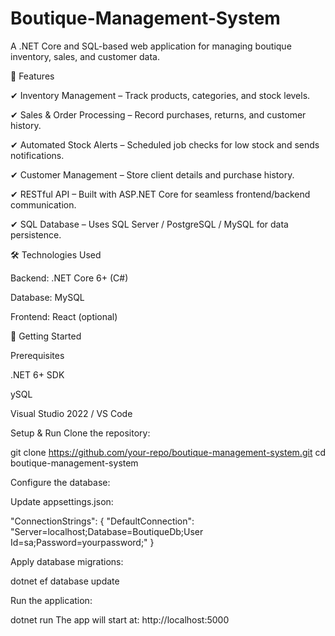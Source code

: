 # Boutique-Management-System

A .NET Core and SQL-based web application for managing boutique inventory, sales, and customer data.

📌 Features

✔ Inventory Management – Track products, categories, and stock levels.

✔ Sales & Order Processing – Record purchases, returns, and customer history.

✔ Automated Stock Alerts – Scheduled job checks for low stock and sends notifications.

✔ Customer Management – Store client details and purchase history.

✔ RESTful API – Built with ASP.NET Core for seamless frontend/backend communication.

✔ SQL Database – Uses SQL Server / PostgreSQL / MySQL for data persistence.

🛠 Technologies Used

Backend: .NET Core 6+ (C#)

Database: MySQL

Frontend: React (optional)

🚀 Getting Started

Prerequisites

.NET 6+ SDK

 ySQL

Visual Studio 2022 / VS Code

Setup & Run
Clone the repository:

git clone https://github.com/your-repo/boutique-management-system.git
cd boutique-management-system


Configure the database:

Update appsettings.json:


"ConnectionStrings": {
    "DefaultConnection": "Server=localhost;Database=BoutiqueDb;User Id=sa;Password=yourpassword;"
}


Apply database migrations:

dotnet ef database update


Run the application:

dotnet run
The app will start at: http://localhost:5000
